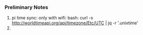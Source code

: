 ### Preliminary Notes
1. pi time sync: only with wifi: bash: curl -s http://worldtimeapi.org/api/timezone/Etc/UTC | jq -r '.unixtime'
2. 